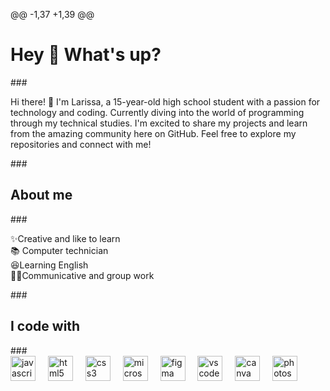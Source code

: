 @@ -1,37 +1,39 @@
<h1 align="left">Hey 👋 What's up?</h1>
###
<p align="left">Hi there! 👋 I'm Larissa, a 15-year-old high school student with a passion for technology and coding. Currently diving into the world of programming through my technical studies. I'm excited to share my projects and learn from the amazing community here on GitHub. Feel free to explore my repositories and connect with me!</p>
###
<h2 align="left">About me</h2>
###
<p align="left">✨Creative and like to learn<br>📚 Computer technician<br>😆Learning English<br>👩‍🚀Communicative and group work</p>
###
<h2 align="left">I code with</h2>
###
<div align="left">
  <img src="https://cdn.jsdelivr.net/gh/devicons/devicon/icons/javascript/javascript-original.svg" height="40" alt="javascript logo"  />
  <img width="12" />
  <img src="https://cdn.jsdelivr.net/gh/devicons/devicon/icons/html5/html5-original.svg" height="40" alt="html5 logo"  />
  <img width="12" />
  <img src="https://cdn.jsdelivr.net/gh/devicons/devicon/icons/css3/css3-original.svg" height="40" alt="css3 logo"  />
  <img width="12" />
  <img src="https://cdn.jsdelivr.net/gh/devicons/devicon/icons/microsoftsqlserver/microsoftsqlserver-plain.svg" height="40" alt="microsoftsqlserver logo"  />
  <img width="12" />
  <img src="https://cdn.jsdelivr.net/gh/devicons/devicon/icons/figma/figma-original.svg" height="40" alt="figma logo"  />
  <img width="12" />
  <img src="https://cdn.jsdelivr.net/gh/devicons/devicon/icons/vscode/vscode-original.svg" height="40" alt="vscode logo"  />
  <img width="12" />
  <img src="https://cdn.jsdelivr.net/gh/devicons/devicon/icons/canva/canva-original.svg" height="40" alt="canva logo"  />
  <img width="12" />
  <img src="https://cdn.jsdelivr.net/gh/devicons/devicon/icons/photoshop/photoshop-plain.svg" height="40" alt="photoshop logo"  />
</div>
